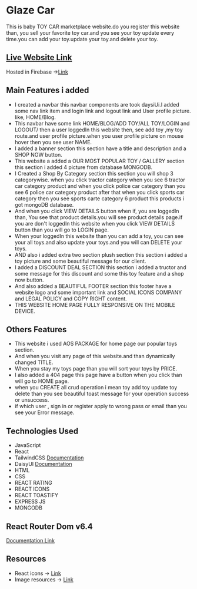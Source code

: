 # Glaze Car 

This is baby TOY CAR marketplace website.do you register this website than, you sell your favorite toy car.and you see your toy update every time.you can add your toy.update your toy.and delete your toy. 

## [Live Website Link](https://glaze-car.web.app/) 
Hosted in Firebase ->[Link](https://glaze-car.web.app/)

## Main Features i added

- I created a navbar this navbar components are took daysiUi.I added some nav link item and login link and logout link and User profile picture. like, HOME/Blog.
- This navbar have some link HOME/BLOG/ADD TOY/ALL TOY/LOGIN and LOGOUT/ then a user loggedIn this website then, see add toy ,my toy route.and user profile picture.when you user profile picture on mouse hover then you see user NAME.
- I added a banner section this section have a title and description and a SHOP NOW button. 
- This website a added a OUR MOST POPULAR TOY / GALLERY section this section i added 4 picture from database MONGODB.
- I Created a Shop By Category section this section you will shop 3 categorywise. when you click tractor category when you see 6 tractor car category product and when you click police car category than you see 6 police car category product after that when you click sports car category then you see sports carte category 6 product this products i got mongoDB database.
- And when you click VIEW DETAILS button when if, you are loggedIn than, You see that product details.you will see product details page.if you are don't loggedIn this website when you click VIEW DETAILS button than you will go to LOGIN page.
- When your loggedIn this website than you can add a toy, you can see your all toys.and also update your toys.and you will can DELETE your toys.
- AND also i added extra two section plush section this section i added a toy picture and some beautiful message for our client.
- I added a DISCOUNT DEAL SECTION this section i added a tructor and some message for this discount and some this toy feature and a shop now button.
- And also added a BEAUTIFUL FOOTER section this footer have a website logo and some important link and SOCIAL ICONS COMPANY and LEGAL POLICY and COPY RIGHT content.
- THIS WEBSITE HOME PAGE FULLY RESPONSIVE ON THE MOBILE DEVICE.

## Others Features

- This website i used AOS PACKAGE for home page our popular toys section.
- And when you visit any page of this website.and than dynamically changed TITLE.
- When you stay my toys page than you will sort your toys by PRICE.
- I also added a 404 page this page have a button when you click than will go to HOME page.
- when you CREATE all crud operation i mean toy add toy update toy delete than you see beautiful toast message for your operation success or unsuccess.
- if which user , sign in or register apply to wrong pass or email than you see your Error message.

## Technologies Used

- JavaScript
- React
- TailwindCSS  [Documentation](https://tailwindcss.com/docs/installation)
- DaisyUI [Documentation](https://daisyui.com/docs/install/)
- HTML
- CSS
- REACT RATING 
- REACT ICONS
- REACT TOASTIFY
- EXPRESS JS
- MONGODB
## React Router Dom v6.4
[Documentation Link](https://reactrouter.com/en/main/start/tutorial)  

## Resources
- React icons -> [Link](https://github.com/tailwindlabs/heroicons)
- Image resources -> [Link](https://www.google.com/)